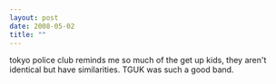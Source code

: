 ```yaml
---
layout: post
date: 2008-05-02
title: ""
---
```

tokyo police club reminds me so much of the get up kids, they aren't identical but have similarities. TGUK was such a good band.